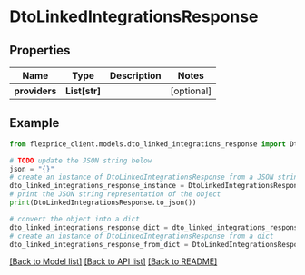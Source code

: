 # DtoLinkedIntegrationsResponse


## Properties

Name | Type | Description | Notes
------------ | ------------- | ------------- | -------------
**providers** | **List[str]** |  | [optional] 

## Example

```python
from flexprice_client.models.dto_linked_integrations_response import DtoLinkedIntegrationsResponse

# TODO update the JSON string below
json = "{}"
# create an instance of DtoLinkedIntegrationsResponse from a JSON string
dto_linked_integrations_response_instance = DtoLinkedIntegrationsResponse.from_json(json)
# print the JSON string representation of the object
print(DtoLinkedIntegrationsResponse.to_json())

# convert the object into a dict
dto_linked_integrations_response_dict = dto_linked_integrations_response_instance.to_dict()
# create an instance of DtoLinkedIntegrationsResponse from a dict
dto_linked_integrations_response_from_dict = DtoLinkedIntegrationsResponse.from_dict(dto_linked_integrations_response_dict)
```
[[Back to Model list]](../README.md#documentation-for-models) [[Back to API list]](../README.md#documentation-for-api-endpoints) [[Back to README]](../README.md)


